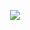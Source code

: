 <p align="center">
  <img src="https://count.getloli.com/@radianeuh?name=radianeuh&theme=booru-qualityhentais&padding=7&offset=0&align=bottom&scale=2&pixelated=1&darkmode=1 " />
</p>
